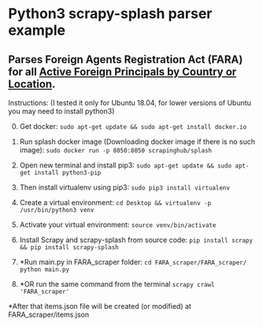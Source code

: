 # Python3 scrapy-splash parser example

## Parses Foreign Agents Registration Act (FARA) for all [Active Foreign Principals by Country or Location](https://efile.fara.gov/pls/apex/f?p=185:130:0::NO:RP,130:P130_DATERANGE:N).

Instructions: 
(I tested it only for Ubuntu 18.04, for lower versions of Ubuntu you may need to install python3)

0. Get docker:
`sudo apt-get update && sudo apt-get install docker.io`

1. Run splash docker image 
(Downloading docker image if there is no such image):
`sudo docker run -p 8050:8050 scrapinghub/splash`

2. Open new terminal and install pip3:
`sudo apt-get update && sudo apt-get install python3-pip`

3. Then install virtualenv using pip3:
`sudo pip3 install virtualenv`

4. Create a virtual environment:
`cd Desktop && virtualenv -p /usr/bin/python3 venv`

5. Activate your virtual environment:
`source venv/bin/activate`

6. Install Scrapy and scrapy-splash from source code:
`pip install scrapy && pip install scrapy-splash`

7. *Run main.py in FARA_scraper folder:
`cd FARA_scraper/FARA_scraper/`
`python main.py`

7. *OR run the same command from the terminal
`scrapy crawl 'FARA_scraper'`

*After that items.json file will be created (or modified) at FARA_scraper/items.json

